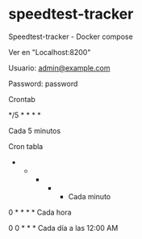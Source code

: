 # speedtest-tracker
Speedtest-tracker - Docker compose

Ver en "Localhost:8200"

Usuario: admin@example.com

Password: password

Crontab

*/5 * * * *

Cada 5 minutos


Cron tabla

* * * * * Cada minuto
 
0 * * * *	Cada hora

0 0 * * *	Cada día a las 12:00 AM


